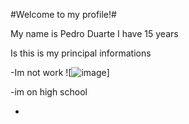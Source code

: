 #Welcome to my profile!#

My name is Pedro Duarte
I have 15 years 

Is this is my principal informations

-Im not work  ![![image](https://tenor.com/pt-BR/view/cat-smile-gif-7756706828781407359)]

-im on high school

-
